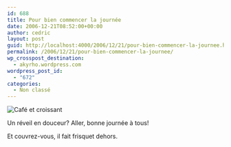 ```yaml
---
id: 688
title: Pour bien commencer la journée
date: 2006-12-21T08:52:00+00:00
author: cedric
layout: post
guid: http://localhost:4000/2006/12/21/pour-bien-commencer-la-journee.html
permalink: /2006/12/21/pour-bien-commencer-la-journee/
wp_crosspost_destination:
  - akyrho.wordpress.com
wordpress_post_id:
  - "672"
categories:
  - Non classé
---
```

![Café et croissant](/images/Photos/328849202_948726515c_b.jpg)

Un réveil en douceur? Aller, bonne journée à tous!

Et couvrez-vous, il fait frisquet dehors.